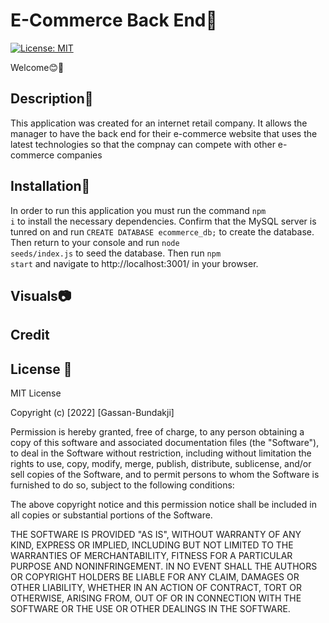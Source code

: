 # E-Commerce Back End🛒

[![License: MIT](https://img.shields.io/badge/License-MIT-yellow.svg)](https://opensource.org/licenses/MIT)

Welcome😊👋

## Description📝

This application was created for an internet retail company. It allows the manager to have the back end for their e-commerce website that uses the latest technologies so that the compnay can compete with other e-commerce companies

## Installation🚀

In order to run this application you must run the command  <code>npm i</code> to install the necessary dependencies. Confirm that the MySQL server is tunred on and run <code>CREATE DATABASE ecommerce_db;</code> to create the database. Then return to your console and run <code>node seeds/index.js</code> to seed the database. Then run <code>npm start</code> and navigate to http://localhost:3001/ in your browser.

## Visuals📷



## Credit 



## License 🔑

MIT License

Copyright (c) [2022] [Gassan-Bundakji]

Permission is hereby granted, free of charge, to any person obtaining a copy of this software and associated documentation files (the "Software"), to deal in the Software without restriction, including without limitation the rights to use, copy, modify, merge, publish, distribute, sublicense, and/or sell copies of the Software, and to permit persons to whom the Software is furnished to do so, subject to the following conditions:

The above copyright notice and this permission notice shall be included in all copies or substantial portions of the Software.

THE SOFTWARE IS PROVIDED "AS IS", WITHOUT WARRANTY OF ANY KIND, EXPRESS OR IMPLIED, INCLUDING BUT NOT LIMITED TO THE WARRANTIES OF MERCHANTABILITY, FITNESS FOR A PARTICULAR PURPOSE AND NONINFRINGEMENT. IN NO EVENT SHALL THE AUTHORS OR COPYRIGHT HOLDERS BE LIABLE FOR ANY CLAIM, DAMAGES OR OTHER LIABILITY, WHETHER IN AN ACTION OF CONTRACT, TORT OR OTHERWISE, ARISING FROM, OUT OF OR IN CONNECTION WITH THE SOFTWARE OR THE USE OR OTHER DEALINGS IN THE SOFTWARE.